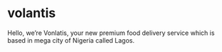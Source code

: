 # volantis
Hello, we’re Vonlatis, your new premium food delivery service which is based in mega city of Nigeria called Lagos.
